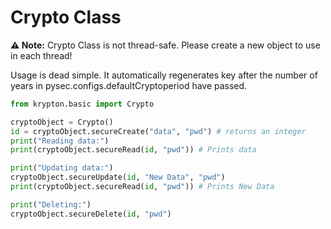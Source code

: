 # Crypto Class

**⚠ Note:** Crypto Class is not thread-safe. Please create a new object to use in each thread!

Usage is dead simple. It automatically regenerates key after the number of years in pysec.configs.defaultCryptoperiod have passed.

```python
from krypton.basic import Crypto

cryptoObject = Crypto()
id = cryptoObject.secureCreate("data", "pwd") # returns an integer
print("Reading data:")
print(cryptoObject.secureRead(id, "pwd")) # Prints data

print("Updating data:")
cryptoObject.secureUpdate(id, "New Data", "pwd")
print(cryptoObject.secureRead(id, "pwd")) # Prints New Data

print("Deleting:")
cryptoObject.secureDelete(id, "pwd")
```
